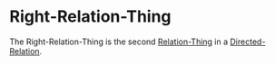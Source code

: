 # Right-Relation-Thing

The Right-Relation-Thing is the second [Relation-Thing](60089.md) in a [Directed-Relation](60054.md).
